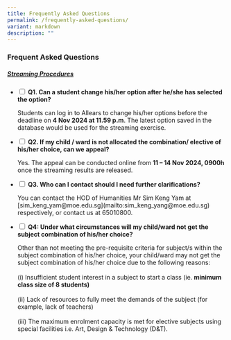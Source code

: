```yaml
---
title: Frequently Asked Questions
permalink: /frequently-asked-questions/
variant: markdown
description: ""
---
```

### Frequent Asked Questions

##### <u>Streaming Procedures</u>

<ul class="jekyllcodex_accordion">
	
<li><input type="checkbox" id="accordion1">  
<label for="accordion1"><b>Q1. Can a student change his/her option after he/she has selected the option?</b></label>
<p>Students can log in to Allears to change his/her options before the deadline on <b>4 Nov 2024 at 11.59 p.m</b>. The latest option saved in the database would be used for the streaming exercise.</p></li>
	
<li><input type="checkbox" id="accordion2">  
<label for="accordion2"><b>Q2. If my child / ward is not allocated the combination/ elective of his/her choice, can we appeal?</b></label>
<p>Yes. The appeal can be conducted online from <b>11 – 14 Nov 2024, 0900h</b> once the streaming results are released.
</p></li>
	
<li><input type="checkbox" id="accordion3">  
<label for="accordion3"><b>Q3. Who can I contact should I need further clarifications?</b></label>	
<p>You can contact the HOD of Humanities Mr Sim Keng Yam at [sim_keng_yam@moe.edu.sg](mailto:sim_keng_yang@moe.edu.sg) respectively, or contact us at 65010800.
</p></li>
	
<li><input type="checkbox" id="accordion4">  
<label for="accordion4"><b>Q4: Under what circumstances will my child/ward not get the subject combination of his/her choice?</b></label>	
<p>Other than not meeting the pre-requisite criteria for subject/s within the subject combination of his/her choice, your child/ward may not get the subject combination of his/her choice due to the following reasons:<br><br>(i) Insufficient student interest in a subject to start a class (ie. <b>minimum class size of 8 students)</b><br><br>(ii) Lack of resources to fully meet the demands of the subject (for example, lack of teachers)<br><br>(iii) The maximum enrolment capacity is met for elective subjects using special facilities i.e. Art, Design &amp; Technology (D&amp;T).
</p></li>

</ul>